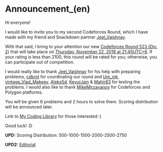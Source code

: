 # Announcement_(en)

Hi everyone!

I would like to invite you to my second Codeforces Round, which I have made with my friend and Snackdown partner [Jeel_Vaishnav](https://codeforces.com/profile/Jeel_Vaishnav "Master Jeel_Vaishnav").

With that said, I bring to your attention our new [Codeforces Round 523 (Div. 2)](https://codeforces.com/contest/1061 "Codeforces Round 523 (Div. 2)") that will take place on [Thursday, November 22, 2018 at 21:45UTC+6](https://codeforces.com/https://www.timeanddate.com/worldclock/fixedtime.html?day=22&month=11&year=2018&hour=18&min=45&sec=0&p1=166). If your rating is less than 2100, this round will be rated for you; otherwise, you can participate out of competition.

I would really like to thank [Jeel_Vaishnav](https://codeforces.com/profile/Jeel_Vaishnav "Master Jeel_Vaishnav") for his help with preparing problems, [cdkrot](https://codeforces.com/profile/cdkrot "Grandmaster cdkrot") for coordinating our round and [Um_nik](https://codeforces.com/profile/Um_nik "Legendary Grandmaster Um_nik"), [vintage_Vlad_Makeev](https://codeforces.com/profile/vintage_Vlad_Makeev "International Grandmaster vintage_Vlad_Makeev"), [Aleks5d](https://codeforces.com/profile/Aleks5d "Master Aleks5d"), [KeyurJain](https://codeforces.com/profile/KeyurJain "Candidate Master KeyurJain") & [Mahir83](https://codeforces.com/profile/Mahir83 "Candidate Master Mahir83") for testing the problems. I would also like to thank [MikeMirzayanov](https://codeforces.com/profile/MikeMirzayanov "Headquarters, MikeMirzayanov") for Codeforces and Polygon platforms.

You will be given 6 problems and 2 hours to solve them. Scoring distribution will be announced later.

Link to [My Coding Library](https://codeforces.com/blog/entry/61836) for those interested :)

Good luck! :D

**UPD:** Scoring Distribution: 500-1000-1500-2000-2500-2750

**UPD2:** [Editorial](Tutorial_(en)_(en).md)

